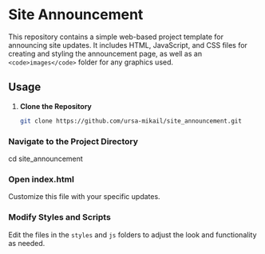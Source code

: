 # Site Announcement

This repository contains a simple web-based project template for announcing site updates. It includes HTML, JavaScript, and CSS files for creating and styling the announcement page, as well as an `<code>images</code>` folder for any graphics used.

## Usage

1. **Clone the Repository**
   ```sh
   git clone https://github.com/ursa-mikail/site_announcement.git

### Navigate to the Project Directory
cd site_announcement

### Open index.html
Customize this file with your specific updates.

### Modify Styles and Scripts
Edit the files in the <code>styles</code> and <code>js</code> folders to adjust the look and functionality as needed.